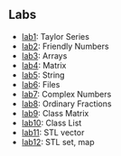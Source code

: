 ## Labs

- [lab1](https://github.com/KozlovaNastya/BSU/tree/main/fundamentals/labs/lab1): Taylor Series
- [lab2](https://github.com/KozlovaNastya/BSU/tree/main/fundamentals/labs/lab2): Friendly Numbers
- [lab3](https://github.com/KozlovaNastya/BSU/tree/main/fundamentals/labs/lab3): Arrays
- [lab4](https://github.com/KozlovaNastya/BSU/tree/main/fundamentals/labs/lab4): Matrix
- [lab5](https://github.com/KozlovaNastya/BSU/tree/main/fundamentals/labs/lab5): String
- [lab6](https://github.com/KozlovaNastya/BSU/tree/main/fundamentals/labs/lab6): Files
- [lab7](https://github.com/KozlovaNastya/BSU/tree/main/fundamentals/labs/lab7): Complex Numbers
- [lab8](https://github.com/KozlovaNastya/BSU/tree/main/fundamentals/labs/lab8): Ordinary Fractions
- [lab9](https://github.com/KozlovaNastya/BSU/tree/main/fundamentals/labs/lab9): Class Matrix
- [lab10](https://github.com/KozlovaNastya/BSU/tree/main/fundamentals/labs/lab10): Class List
- [lab11](https://github.com/KozlovaNastya/BSU/tree/main/fundamentals/labs/lab11): STL vector
- [lab12](https://github.com/KozlovaNastya/BSU/tree/main/fundamentals/labs/lab12): STL set, map 
